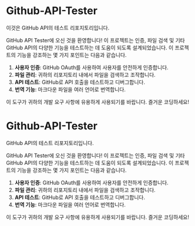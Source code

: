 # Github-API-Tester

이것은 GitHub API의 테스트 리포지토리입니다.

GitHub API Tester에 오신 것을 환영합니다! 이 프로젝트는 인증, 파일 검색 및 기타 GitHub API의 다양한 기능을 테스트하는 데 도움이 되도록 설계되었습니다. 이 프로젝트의 기능을 강조하는 몇 가지 포인트는 다음과 같습니다.

1. **사용자 인증**: GitHub OAuth를 사용하여 사용자를 안전하게 인증합니다.
2. **파일 관리**: 귀하의 리포지토리 내에서 파일을 검색하고 조작합니다.
3. **API 테스트**: GitHub로 API 호출을 테스트하고 디버그합니다.
4. **번역 기능**: 마크다운 파일을 여러 언어로 번역합니다.

이 도구가 귀하의 개발 요구 사항에 유용하게 사용되기를 바랍니다. 즐거운 코딩하세요!

# Github-API-Tester

GitHub API의 테스트 리포지토리입니다.

GitHub API Tester에 오신 것을 환영합니다! 이 프로젝트는 인증, 파일 검색 및 기타 GitHub API의 다양한 기능을 테스트하는 데 도움이 되도록 설계되었습니다. 이 프로젝트의 기능을 강조하는 몇 가지 포인트는 다음과 같습니다.

1. **사용자 인증**: GitHub OAuth를 사용하여 사용자를 안전하게 인증합니다.
2. **파일 관리**: 귀하의 리포지토리 내에서 파일을 검색하고 조작합니다.
3. **API 테스트**: GitHub로 API 호출을 테스트하고 디버그합니다.
4. **번역 기능**: 마크다운 파일을 여러 언어로 번역합니다.

이 도구가 귀하의 개발 요구 사항에 유용하게 사용되기를 바랍니다. 즐거운 코딩하세요!
